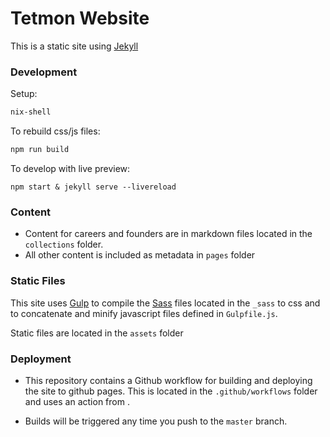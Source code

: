 # Tetmon Website

This is a static site using [Jekyll](https://jekyllrb.com/)

### Development

Setup:

```bash
nix-shell
```

To rebuild css/js files:

``` bash
npm run build
```

To develop with live preview:

``` bashbash
npm start & jekyll serve --livereload
```

### Content

- Content for careers and founders are in markdown files located in the `collections` folder.
- All other content is included as metadata in `pages` folder

### Static Files

This site uses [Gulp](https://gulpjs.com/) to compile the [Sass](https://sass-lang.com/) files located in the `_sass` to css and to concatenate and minify javascript files defined in `Gulpfile.js`. 

Static files are located in the `assets` folder

### Deployment

- This repository contains a Github workflow for building and deploying the site to github pages. This is located in the `.github/workflows` folder and uses an action from [](https://github.com/joshlarsen/jekyll4-deploy-gh-pages).

- Builds will be triggered any time you push to the `master` branch. 
